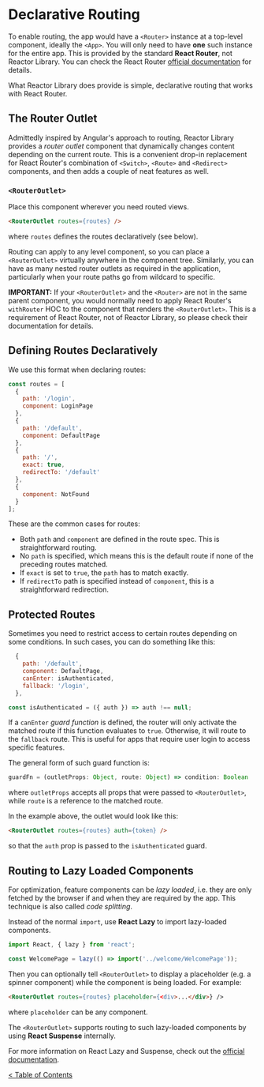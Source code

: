 # Declarative Routing

To enable routing, the app would have a `<Router>` instance at a top-level component, ideally the `<App>`. You will only need to have **one** such instance for the entire app. This is provided by the standard **React Router**, not Reactor Library. You can check the React Router [official documentation](https://reacttraining.com/react-router/core/api/Router) for details.

What Reactor Library does provide is simple, declarative routing that works with React Router.

## The Router Outlet

Admittedly inspired by Angular's approach to routing, Reactor Library provides a _router outlet_ component that dynamically changes content depending on the current route. This is a convenient drop-in replacement for React Router's combination of `<Switch>`, `<Route>` and `<Redirect>` components, and then adds a couple of neat features as well.

### `<RouterOutlet>`

Place this component wherever you need routed views.

```html
<RouterOutlet routes={routes} />
```
where `routes` defines the routes declaratively (see below).

Routing can apply to any level component, so you can place a `<RouterOutlet>` virtually anywhere in the component tree. Similarly, you can have as many nested router outlets as required in the application, particularly when your route paths go from wildcard to specific.

**IMPORTANT:** If your `<RouterOutlet>` and the `<Router>` are not in the same parent component, you would normally need to apply React Router's `withRouter` HOC to the component that renders the `<RouterOutlet>`. This is a requirement of React Router, not of Reactor Library, so please check their documentation for details.

## Defining Routes Declaratively

We use this format when declaring routes:
```javascript
const routes = [
  {
    path: '/login',
    component: LoginPage
  },
  {
    path: '/default',
    component: DefaultPage
  },
  {
    path: '/',
    exact: true,
    redirectTo: '/default'
  },
  {
    component: NotFound
  }
];
```

These are the common cases for routes:

- Both `path` and `component` are defined in the route spec. This is straightforward routing.
- No `path` is specified, which means this is the default route if none of the preceding routes matched.
- If `exact` is set to `true`, the `path` has to match exactly.
- If `redirectTo` path is specified instead of `component`, this is a straightforward redirection.

## Protected Routes

Sometimes you need to restrict access to certain routes depending on some conditions. In such cases, you can do something like this:

```javascript
  {
    path: '/default',
    component: DefaultPage,
    canEnter: isAuthenticated,
    fallback: '/login',
  },
```
```javascript
const isAuthenticated = ({ auth }) => auth !== null;
```

If a `canEnter` _guard function_ is defined, the router will only activate the matched route if this function evaluates to `true`. Otherwise, it will route to the `fallback` route. This is useful for apps that require user login to access specific features.

The general form of such guard function is:
```typescript
guardFn = (outletProps: Object, route: Object) => condition: Boolean
```
where `outletProps` accepts all props that were passed to `<RouterOutlet>`, while `route` is a reference to the matched route.

In the example above, the outlet would look like this:
```html
<RouterOutlet routes={routes} auth={token} />
```
so that the `auth` prop is passed to the `isAuthenticated` guard.

## Routing to Lazy Loaded Components

For optimization, feature components can be _lazy loaded_, i.e. they are only fetched by the browser if and when they are required by the app. This technique is also called _code splitting_.

Instead of the normal `import`, use **React Lazy** to import lazy-loaded components.

```javascript
import React, { lazy } from 'react';

const WelcomePage = lazy(() => import('../welcome/WelcomePage'));
```

Then you can optionally tell `<RouterOutlet>` to display a placeholder (e.g. a spinner component) while the component is being loaded. For example:
```html
<RouterOutlet routes={routes} placeholder={<div>...</div>} />
```
where `placeholder` can be any component.

The `<RouterOutlet>` supports routing to such lazy-loaded components by using **React Suspense** internally.

For more information on React Lazy and Suspense, check out the [official documentation](https://reactjs.org/docs/code-splitting.html).

[< Table of Contents](../README.md#reactor-library)
